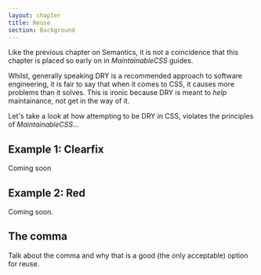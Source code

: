 ```yaml
---
layout: chapter
title: Reuse
section: Background
---
```


Like the previous chapter on Semantics, it is not a coincidence that this chapter is placed so early on in *MaintainableCSS* guides.

Whilst, generally speaking DRY is a recommended approach to software engineering, it is fair to say that when it comes to CSS, it causes  more problems than it solves. This is ironic because DRY is meant to *help* maintainance, not get in the way of it.

Let's take a look at how attempting to be DRY in CSS, violates the principles of *MaintainableCSS*...

## Example 1: Clearfix

Coming soon

## Example 2: Red

Coming soon.

## The comma

Talk about the comma and why that is a good (the only acceptable) option for reuse.